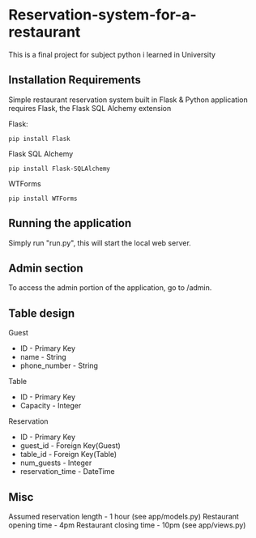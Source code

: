 # Reservation-system-for-a-restaurant
This is a final project for subject python i learned in University

## Installation Requirements
Simple restaurant reservation system built in Flask & Python application requires Flask, the Flask SQL Alchemy extension

Flask:
```
pip install Flask
```

Flask SQL Alchemy
```
pip install Flask-SQLAlchemy
```

WTForms
```
pip install WTForms
```

## Running the application
Simply run "run.py", this will start the local web server.

## Admin section
To access the admin portion of the application, go to /admin.
## Table design
Guest
* ID - Primary Key
* name - String
* phone_number - String

Table
* ID - Primary Key 
* Capacity - Integer

Reservation
* ID - Primary Key
* guest_id - Foreign Key(Guest)
* table_id - Foreign Key(Table)
* num_guests - Integer
* reservation_time - DateTime
## Misc
Assumed reservation length - 1 hour (see app/models.py)
Restaurant opening time - 4pm
Restaurant closing time - 10pm (see app/views.py)
